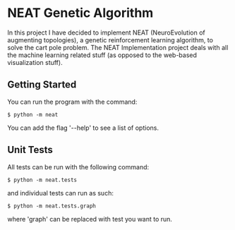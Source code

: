 # NEAT Genetic Algorithm
In this project I have decided to implement NEAT (NeuroEvolution of augmenting topologies), a genetic reinforcement learning algorithm, to solve the cart pole problem. The NEAT Implementation project deals with all the machine learning related stuff (as opposed to the web-based visualization stuff).

## Getting Started
You can run the program with the command:
```shell
$ python -m neat
```
You can add the flag '--help' to see a list of options.

## Unit Tests
All tests can be run with the following command:
```shell
$ python -m neat.tests
```
and individual tests can run as such:
```shell
$ python -m neat.tests.graph
```
where 'graph' can be replaced with test you want to run.